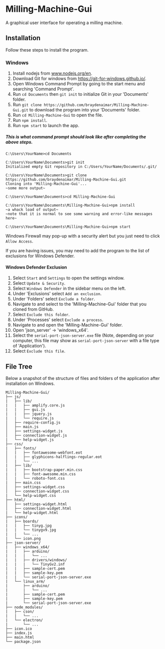 # Milling-Machine-Gui
A graphical user interface for operating a milling machine.


Installation
-----
Follow these steps to install the program.

### Windows

1. Install nodejs from www.nodejs.org/en.
1. Download Git for windows from https://git-for-windows.github.io/.
2. Open Windows Command Prompt by going to the start menu and searching 'Command Prompt'.
3. Run `cd Documents` then `git init` to initialize Git in your 'Documents' folder.
4. Run `git clone https://github.com/braydenaimar/Milling-Machine-Gui.git` to download the program into your 'Documents' folder.
4. Run `cd Milling-Machine-Gui` to open the file.
5. Run `npm install`.
5. Run `npm start` to launch the app.

##### This is what command prompt should look like after completing the above steps.
```
C:\Users\YourName>cd Documents

C:\Users\YourName\Documents>git init
Initialized empty Git repository in C:/Users/YourName/Documents/.git/

C:\Users\YourName\Documents>git clone https://github.com/braydenaimar/Milling-Machine-Gui.git
Cloning into 'Milling-Machine-Gui'...
~some more output~

C:\Users\YourName\Documents>cd Milling-Machine-Gui

C:\Users\YourName\Documents\Milling-Machine-Gui>npm install
~a whack load of output~
~note that it is normal to see some warning and error-like messages here~

C:\Users\YourName\Documents\Milling-Machine-Gui>npm start

```

Windows Firewall may pop-up with a security alert but you just need to click `Allow Access`.

If you are having issues, you may need to add the program to the list of exclusions for Windows Defender.

#### Windows Defender Exclusion

1. Select `Start` and `Settings` to open the settings window.
2. Select `Update & Security`.
3. Select `Windows Defender` in the sidebar menu on the left.
4. Under 'Exclusions' select `Add an exclusion`.
5. Under 'Folders' select `Exclude a folder`.
6. Navigate to and select to the 'Milling-Machine-Gui' folder that you cloned from GitHub.
7. Select `Exclude this folder`.
8. Under 'Processes' select `Exclude a process`.
9. Navigate to and open the 'Milling-Machine-Gui' folder.
10. Open 'json_server' -> 'windows_x64'.
11. Select the `serial-port-json-server.exe` file (Note, depending on your computer, this file may show as `serial-port-json-server` with a file type of 'Application').
12. Select `Exclude this file`.


File Tree
-----
Below a snapshot of the structure of files and folders of the application after installation on Windows.

```
Milling-Machine-Gui/
├── js/
|   ├── lib/
|   |   ├── amplify.core.js
|   |   ├── gui.js
|   |   ├── jquery.js
|   |   └── require.js
│   ├── require-config.js
│   ├── main.js
│   ├── settings-widget.js
│   ├── connection-widget.js
|   └── help-widget.js
├── css/
|   ├── fonts/
│   |   ├── fontawesome-webfont.eot
│   |   ├── glyphicons-halflings-regular.eot
│   |   └── ...
|   ├── lib/
|   |   ├── bootstrap-paper.min.css
|   |   ├── font-awesome.min.css
│   |   └── roboto-font.css
|   ├── main.css
│   ├── settings-widget.css
│   ├── connection-widget.css
|   └── help-widget.css
├── html/
│   ├── settings-widget.html
│   ├── connection-widget.html
|   └── help-widget.html
├── icons/
|   ├── boards/
|   |   ├── tinyg.jpg
|   |   └── tinygv9.jpg
|   |   └── ...
|   └── icon.png
├── json-server/
|   ├── windows_x64/
|   |   ├── arduino/
|   |   |   └── ...
|   |   ├── drivers/windows/
|   |   |   └── TinyGv2.inf
|   |   ├── sample-cert.pem
|   |   ├── sample-key.pem
|   |   └── serial-port-json-server.exe
|   └── linux_arm/
|       ├── arduino/
|       |   └── ...
|       ├── sample-cert.pem
|       ├── sample-key.pem
|       └── serial-port-json-server.exe
├── node_modules/
|   ├── cson/
|   |   └── ...
|   └── electron/
|       └── ...
├── icon.ico
├── index.js
├── main.html
└── package.json
```
